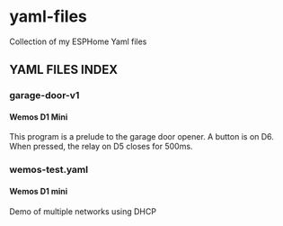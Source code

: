 # yaml-files
Collection of my ESPHome Yaml files

## YAML FILES INDEX

### garage-door-v1
 #### Wemos D1 Mini
 This program is a prelude to the garage door opener.
 A button is on D6. When pressed, the relay on D5 closes
 for 500ms.

### wemos-test.yaml
 #### Wemos D1 mini
 Demo of multiple networks using DHCP
